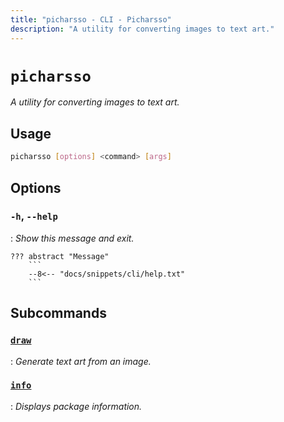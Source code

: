 ```yaml
---
title: "picharsso - CLI - Picharsso"
description: "A utility for converting images to text art."
---
```


# `picharsso`

*A utility for converting images to text art.*

## Usage

```bash
picharsso [options] <command> [args]
```

## Options

### `-h`, `--help`
:   *Show this message and exit.*

    ??? abstract "Message"
        ```
        --8<-- "docs/snippets/cli/help.txt"
        ```

## Subcommands

### [`draw`](/commands/draw/)
:   *Generate text art from an image.*

### [`info`](/commands/info/)
:   *Displays package information.*
